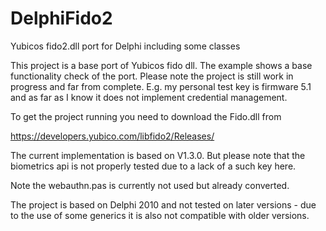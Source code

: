# DelphiFido2
Yubicos fido2.dll port for Delphi including some classes

This project is a base port of Yubicos fido dll. The example shows
a base functionality check of the port. Please note the project
is still work in progress and far from complete. E.g. my personal
test key is firmware 5.1 and as far as I know it does not implement 
credential management.

To get the project running you need to download the Fido.dll from

https://developers.yubico.com/libfido2/Releases/

The current implementation is based on V1.3.0. But please note that the
biometrics api is not properly tested due to a lack of a such key here.

Note the webauthn.pas is currently not used but already converted.

The project is based on Delphi 2010 and not tested on later versions - due to 
the use of some generics it is also not compatible with older versions.

